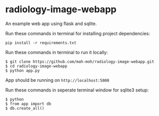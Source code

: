# radiology-image-webapp
An example web app using flask and sqlite.

Run these commands in terminal for installing project dependencies:

`pip install -r requirements.txt`

Run these commands in terminal to run it locally:

```text
$ git clone https://github.com/mah-moh/radiology-image-webapp.git
$ cd radiology-image-webapp
$ python app.py
```

App should be running on `http://localhost:5000`

Run these commands in seperate terminal window for sqlite3 setup:

```text
$ python
$ from app import db
$ db.create_all()
```